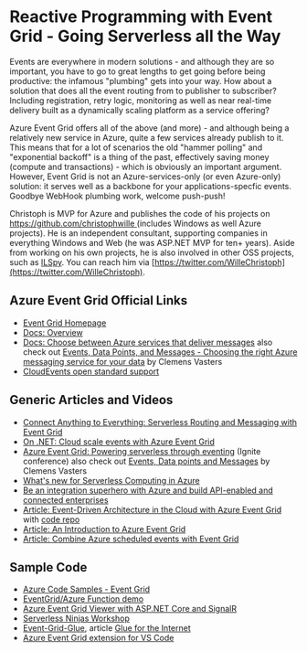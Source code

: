 # Reactive Programming with Event Grid - Going Serverless all the Way

Events are everywhere in modern solutions - and although they are so important, you have to go to great lengths to get 
going before being productive: the infamous "plumbing" gets into your way. How about a solution that does all the event 
routing from to publisher to subscriber? Including registration, retry logic, monitoring as well as near real-time 
delivery built as a dynamically scaling platform as a service offering?

Azure Event Grid offers all of the above (and more) - and although being a relatively new service in Azure, quite a few 
services already publish to it. This means that for a lot of scenarios the old "hammer polling" and "exponential backoff" 
is a thing of the past, effectively saving money (compute and transactions) - which is obviously an important argument. 
However, Event Grid is not an Azure-services-only (or even Azure-only) solution: it serves well as a backbone for your 
applications-specfic events. Goodbye WebHook plumbing work, welcome push-push!

Christoph is MVP for Azure and publishes the code of his projects on [https://github.com/christophwille ](https://github.com/christophwille )
(includes Windows as well Azure projects). He is an independent consultant, supporting companies in everything 
Windows and Web (he was ASP.NET MVP for ten+ years). Aside from working on his own projects, 
he is also involved in other OSS projects, such as [ILSpy](https://github.com/icsharpcode/ILSpy).  You can reach him 
via [https://twitter.com/WilleChristoph](https://twitter.com/WilleChristoph).

## Azure Event Grid Official Links

* [Event Grid Homepage](https://azure.microsoft.com/en-us/services/event-grid/)
* [Docs: Overview](https://docs.microsoft.com/en-us/azure/event-grid/overview)
* [Docs: Choose between Azure services that deliver messages](https://docs.microsoft.com/en-us/azure/event-grid/compare-messaging-services) also check out [Events, Data Points, and Messages - Choosing the right Azure messaging service for your data](https://azure.microsoft.com/en-us/blog/events-data-points-and-messages-choosing-the-right-azure-messaging-service-for-your-data/) by Clemens Vasters
* [CloudEvents open standard support](https://azure.microsoft.com/en-us/blog/better-integrations-and-higher-productivity-with-azure-event-grid/)

## Generic Articles and Videos

* [Connect Anything to Everything: Serverless Routing and Messaging with Event Grid](https://channel9.msdn.com/Events/Build/2018/THR3509)
* [On .NET: Cloud scale events with Azure Event Grid](https://channel9.msdn.com/Shows/On-NET/Cloud-scale-events-with-Azure-Event-Grid)
* [Azure Event Grid: Powering serverless through eventing](https://www.youtube.com/watch?v=SaOWhPTjHn0) (Ignite conference) also check out [Events, Data points and Messages](https://www.youtube.com/watch?v=ITrlLErsqzY) by Clemens Vasters
* [What's new for Serverless Computing in Azure](https://channel9.msdn.com/Events/Build/2018/BRK2137)
* [Be an integration superhero with Azure and build API-enabled and connected enterprises](https://channel9.msdn.com/Events/Build/2018/BRK2113)
* [Article: Event-Driven Architecture in the Cloud with Azure Event Grid](https://msdn.microsoft.com/en-us/magazine/mt829271) with [code repo](https://github.com/dbarkol/AzureEventGrid)
* [Article: An Introduction to Azure Event Grid](https://www.red-gate.com/simple-talk/cloud/cloud-development/introduction-azure-event-grid/)
* [Article: Combine Azure scheduled events with Event Grid](https://regularitguy.com/2018/05/29/how-to-combine-azure-scheduled-events-with-event-grid/)

## Sample Code

* [Azure Code Samples - Event Grid](https://azure.microsoft.com/en-us/resources/samples/?sort=0&service=event-grid)
* [EventGrid/Azure Function demo](https://www.codeproject.com/Articles/1220389/Azure-EventGrid-Azure-Function-demo)
* [Azure Event Grid Viewer with ASP.NET Core and SignalR](https://madeofstrings.com/2018/03/14/azure-event-grid-viewer-with-asp-net-core-and-signalr/)
* [Serverless Ninjas Workshop](https://github.com/codingwithsasquatch/serverless_ninjas_workshop)
* [Event-Grid-Glue](https://github.com/JeremyLikness/Event-Grid-Glue), article [Glue for the Internet](https://blog.jeremylikness.com/azure-event-grid-glue-for-the-internet-e770d94cc29)
* [Azure Event Grid extension for VS Code](https://marketplace.visualstudio.com/items?itemName=ms-azuretools.vscode-azureeventgrid)